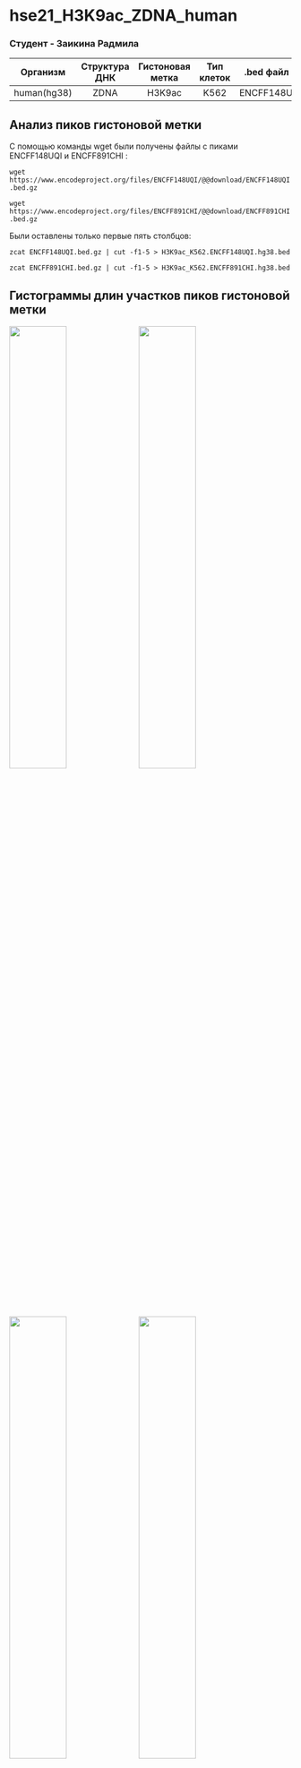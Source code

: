 # hse21_H3K9ac_ZDNA_human

### Cтудент - Заикина Радмила
| Организм      | Структура ДНК | Гистоновая метка | Тип клеток| .bed файл 1| .bed файл 2  |
| ------------- |:-------------:|:----------------:|:---------:|:----------:|:------------:|
| human(hg38)   | ZDNA          | H3K9ac           | K562      | ENCFF148UQI| ENCFF891CHI |

## Анализ пиков гистоновой метки

С помощью команды wget были получены файлы с пиками ENCFF148UQI и ENCFF891CHI :

`wget https://www.encodeproject.org/files/ENCFF148UQI/@@download/ENCFF148UQI.bed.gz` 

`wget https://www.encodeproject.org/files/ENCFF891CHI/@@download/ENCFF891CHI.bed.gz`

Были оставлены только первые пять столбцов:

`zcat ENCFF148UQI.bed.gz | cut -f1-5 > H3K9ac_K562.ENCFF148UQI.hg38.bed` 

`zcat ENCFF891CHI.bed.gz | cut -f1-5 > H3K9ac_K562.ENCFF891CHI.hg38.bed`

## Гистограммы длин участков пиков гистоновой метки

<p float="left">
  <img width="45%" src="https://github.com/zradmila/hse21_H3K9ac_ZDNA_human/blob/main/images/len_hist.H3K9ac_K562.ENCFF148UQI.hg38.png" />
  <img width="45%" src="https://github.com/zradmila/hse21_H3K9ac_ZDNA_human/blob/main/images/len_hist.H3K9ac_K562.ENCFF148UQI.hg19.png" />
</p>

<p float="left">
  <img width="45%" src="https://github.com/zradmila/hse21_H3K9ac_ZDNA_human/blob/main/images/len_hist.H3K9ac_K562.ENCFF891CHI.hg38.png" />
  <img width="45%" src="https://github.com/zradmila/hse21_H3K9ac_ZDNA_human/blob/main/images/len_hist.H3K9ac_K562.ENCFF891CHI.hg19.png" />
</p>

## Распредление длин пиков после фильтраци ( < 5000)

<p float="left">
  <img width="45%" src="https://github.com/zradmila/hse21_H3K9ac_ZDNA_human/blob/main/images/len_hist.H3K9ac_K562.ENCFF148UQI.hg19.png" />
  <img width="45%" src="https://github.com/zradmila/hse21_H3K9ac_ZDNA_human/blob/main/images/filter_peaks.H3K9ac_K562.ENCFF148UQI.hg19.filtered.hist.png" />
</p>

<p float="left">
  <img width="45%" src="https://github.com/zradmila/hse21_H3K9ac_ZDNA_human/blob/main/images/len_hist.H3K9ac_K562.ENCFF891CHI.hg19.png" />
  <img width="45%" src="https://github.com/zradmila/hse21_H3K9ac_ZDNA_human/blob/main/images/filter_peaks.H3K9ac_K562.ENCFF891CHI.hg19.filtered.hist.png" />
</p>

## Расположение пиков гистоновой метки H3K9ac относительно аннотироанных генов

<p float="left">
  <img width="45%" src="https://github.com/zradmila/hse21_H3K9ac_ZDNA_human/blob/main/images/chip_seeker.H3K9ac_K562.ENCFF148UQI.hg19.filtered.plotAnnoPie.png" />
  <img width="45%" src="https://github.com/zradmila/hse21_H3K9ac_ZDNA_human/blob/main/images/chip_seeker.H3K9ac_K562.ENCFF891CHI.hg19.filtered.plotAnnoPie.png" />
</p>

Объединяем файлы с пиками с помощью bedtools

`cat  *.filtered.bed  |   sort -k1,1 -k2,2n   |   bedtools merge   >  H3K9ac_K562.merge.hg19.bed`

Визуализируем в геномном браузере файлы с пиками и файл с объединенными пиками: 

`track visibility=dense name="ENCFF148UQI"  description="H3K9ac_K562.ENCFF148UQI.hg19.filtered.bed"
https://github.com/zradmila/hse21_H3K9ac_ZDNA_human/blob/main/data/H3K9ac_K562.ENCFF148UQI.hg19.filtered.bed`

`track visibility=dense name="ENCFF891CHI"  description="H3K9ac_K562.ENCFF148UQI.hg19.filtered.bed"
https://github.com/zradmila/hse21_H3K9ac_ZDNA_human/blob/main/data/H3K9ac_K562.ENCFF891CHI.hg19.filtered.bed`

`track visibility=dense name="ChIP_merge"  color=50,50,200   description="H3K9ас_K562.merge.hg19.bed"
https://raw.githubusercontent.com/zradmila/hse21_H3K9ac_ZDNA_human/main/data/H3K9ac_K562.merge.hg19.bed`

Убеждаемся в корректности работы bedtools:

<img alt="ex0" src="https://user-images.githubusercontent.com/49398049/121361021-954d6f00-c93d-11eb-918c-f4be5425020d.png">



## Анализ участков вторичной структуры ДНК
### Распределение длин участков вторичной структуры ДНК 

<img width="60%" src="https://github.com/zradmila/hse21_H3K9ac_ZDNA_human/blob/main/images/len_hist.DeepZ.png" />

### Расположение участков вторичной структуры относительно аннотированных генов

<img width="60%" src="https://github.com/zradmila/hse21_H3K9ac_ZDNA_human/blob/main/images/chip_seeker.DeepZ.plotAnnoPie.png" />

## Анализ пересечений гистоновой метки и структуры ДНК

Находим пересечения между гистоновой меткой и ZDNA

`bedtools intersect -a DeepZ.bed -b H3K9ac_K562.merge.hg19.bed > H3K9ac_K562.intersect_with_DeepZ.hg19.bed`

### Распределние длин участков пересечений

<img width="45%" src="https://github.com/zradmila/hse21_H3K9ac_ZDNA_human/blob/main/images/len_hist.H3K9ac_K562.intersect_with_DeepZ.hg19.png" />

### Визуализация в геномном браузере исходных участков структуры ДНК, а также их пересечения с гистоновой меткой

`track visibility=dense name="DeepZ"  color=0,200,0  description="DeepZ"
https://raw.githubusercontent.com/zradmila/hse21_H3K9ac_ZDNA_human/main/data/DeepZ.bed`

`track visibility=dense name="intersect_with_DeepZ"  color=200,0,0  description="H3K9ac_K562.intersect_with_DeepZ.bed"
https://raw.githubusercontent.com/zradmila/hse21_H3K9ac_ZDNA_human/main/data/H3K9ac_K562.intersect_with_DeepZ.hg19.bed`

Координаты: chr12:46,113,780-46,131,507 

<img alt="ex1" src="https://user-images.githubusercontent.com/49398049/121356735-cdeb4980-c939-11eb-96b4-69a35d2c7a9a.png">

Координаты: chr12:69,975,062-69,983,874

<img alt="ex2" src="https://user-images.githubusercontent.com/49398049/121357941-e4de6b80-c93a-11eb-945b-8060e2143dee.png">

[Ссылка](https://genome.ucsc.edu/s/Radmila%20Zaikina/H3K9ac_K562_DeepZ) на сохранную сессию

### Ассоциируем полученные пересечения с ближайшими генами

<img width="45%" src="https://github.com/zradmila/hse21_H3K9ac_ZDNA_human/blob/main/images/chip_seeker.H3K9ac_K562.intersect_with_DeepZ.hg19.plotAnnoPie.png" />

Всего [10120](https://github.com/zradmila/hse21_H3K9ac_ZDNA_human/blob/main/data/H3K9ac_K562.intersect_with_DeepZ.genes.txt) пиков, ассоциированных с генами, из них [6928](https://github.com/zradmila/hse21_H3K9ac_ZDNA_human/blob/main/data/H3K9ac_k562.intersect_with_DeepZ.genes_uniq.txt) уникальных

## GO-анализ

Был проведен GO-анализ для уникальных генов с использованием сайта http://pantherdb.org/ 

<img width="946" alt="go_analysis" src="https://user-images.githubusercontent.com/49398049/121353676-c6767100-c936-11eb-944e-87e501aa780a.png">

Полный список категорий приведен [здесь](https://github.com/zradmila/hse21_H3K9ac_ZDNA_human/blob/main/data/pantherdb_GO_analysis.txt.txt)
